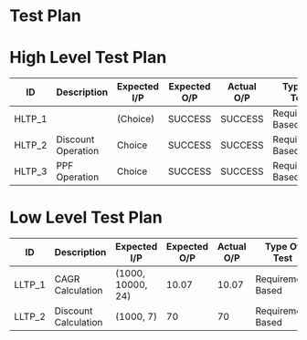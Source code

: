 # Test Plan

# High Level Test Plan
| ID | Description | Expected I/P | Expected O/P | Actual O/P | Type Of Test |
|---|---|---|---|---|---|
| HLTP_1 |  | (Choice) | SUCCESS | SUCCESS | Requirement Based |
| HLTP_2 | Discount Operation | Choice | SUCCESS | SUCCESS | Requirement Based |
| HLTP_3 | PPF Operation | Choice | SUCCESS | SUCCESS | Requirement Based |

# Low Level Test Plan
| ID | Description | Expected I/P | Expected O/P | Actual O/P | Type Of Test |
|---|---|---|---|---|---|
| LLTP_1 | CAGR Calculation | (1000, 10000, 24) | 10.07 | 10.07 | Requirement Based |
| LLTP_2 | Discount Calculation | (1000, 7) | 70 | 70 | Requirement Based |
